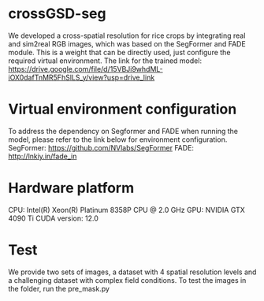 # crossGSD-seg
We developed a cross-spatial resolution for rice crops by integrating real and sim2real RGB images, which was based on the SegFormer and FADE module.
This is a weight that can be directly used, just configure the required virtual environment.
The link for the trained model:
https://drive.google.com/file/d/15VBJi9whdML-iOX0dafTnMR5FhSlLS_y/view?usp=drive_link

# Virtual environment configuration
To address the dependency on Segformer and FADE when running the model, please refer to the link below for environment configuration.
SegFormer:
https://github.com/NVlabs/SegFormer
FADE:
http://lnkiy.in/fade_in

# Hardware platform
CPU: Intel(R) Xeon(R) Platinum 8358P CPU @ 2.0 GHz
GPU: NVIDIA GTX 4090 Ti
CUDA version: 12.0

# Test
We provide two sets of images, a dataset with 4 spatial resolution levels and a challenging dataset with complex field conditions.
To test the images in the folder, run the pre_mask.py

